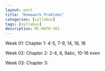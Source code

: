 ```yaml
---
layout: post
title: "Homework Problems"
categories: [syllabus]
tags: [syllabus]
description: MC-MATH-301
---
```


Week 01: 
Chapter 1: 4-5, 7-9, 14, 16, 18

Week 02:
Chapter 2: 2-4, 8, 9abc, 10-16 even

Week 03:
Chapter 3: 